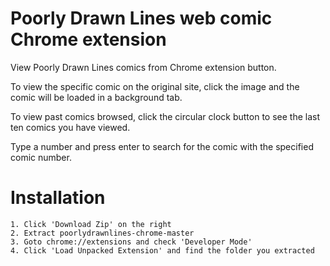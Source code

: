 Poorly Drawn Lines web comic Chrome extension
=====================

View Poorly Drawn Lines comics from Chrome extension button.

To view the specific comic on the original site, click the image and the comic will be loaded in a background tab.

To view past comics browsed, click the circular clock button to see the last ten comics you have viewed.

Type a number and press enter to search for the comic with the specified comic number.

Installation
====

```
1. Click 'Download Zip' on the right
2. Extract poorlydrawnlines-chrome-master
3. Goto chrome://extensions and check 'Developer Mode'
4. Click 'Load Unpacked Extension' and find the folder you extracted
```
